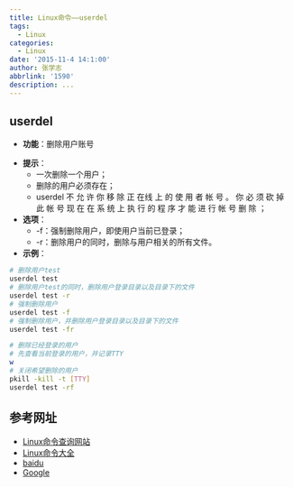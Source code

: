 ```yaml
---
title: Linux命令——userdel
tags:
  - Linux
categories:
  - Linux
date: '2015-11-4 14:1:00'
author: 张学志
abbrlink: '1590'
description: ...
---
```





## userdel 
* **功能**：删除用户账号

<!-- more -->

* **提示**：
	* 一次删除一个用户；
	* 删除的用户必须存在；
	* userdel 不 允 许 你 移 除 正 在线 上 的 使 用 者 帐 号 。 你 必 须 砍 掉 此 帐 号 现 在 在 系 统 上 执 行 的 程 序 才 能 进 行 帐 号 删 除 ；
* **选项**： 
	* -f：强制删除用户，即使用户当前已登录；
	*  -r：删除用户的同时，删除与用户相关的所有文件。
* **示例**：
```bash
# 删除用户test
userdel test 
# 删除用户test的同时，删除用户登录目录以及目录下的文件
userdel test -r 
# 强制删除用户
userdel test -f 
# 强制删除用户，并删除用户登录目录以及目录下的文件
userdel test -fr

# 删除已经登录的用户
# 先查看当前登录的用户，并记录TTY
w
# 关闭希望删除的用户
pkill -kill -t [TTY]
userdel test -rf
```



## 参考网址
* [Linux命令查询网站](http://www.lx138.com/)
* [Linux命令大全](http://man.linuxde.net/)
* [baidu](http://baidu.com/)
* [Google](http://google.com.hk)